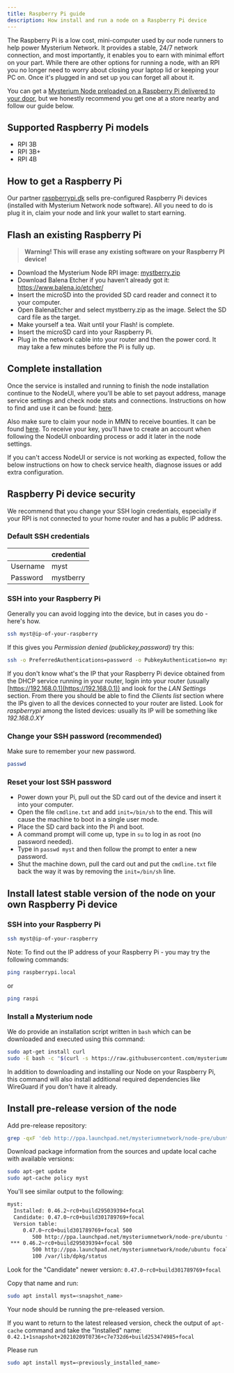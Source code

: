 ```yaml
---
title: Raspberry Pi guide
description: How install and run a node on a Raspberry Pi device
---
```


The Raspberry Pi is a low cost, mini-computer used by our node runners to help power Mysterium Network.
It provides a stable, 24/7 network connection, and most importantly, it enables you to earn with minimal effort on your part.
While there are other options for running a node, with an RPI you no longer need to worry about closing your laptop lid or keeping your PC on.
Once it's plugged in and set up you can forget all about it.

You can get a <a href="https://raspberrypi.dk/en/product/mysterium-network-node-raspberry-pi-starter-kit/">Mysterium Node preloaded on a Raspberry Pi delivered to your door</a>, but we honestly recommend you get one at a store nearby and follow our guide below.

## Supported Raspberry Pi models
- RPI 3B
- RPI 3B+
- RPI 4B

## How to get a Raspberry Pi
Our partner [raspberrypi.dk](https://raspberrypi.dk/en/product/mysterium-network-node-raspberry-pi-starter-kit/) sells pre-configured Raspberry Pi devices (installed with Mysterium Network node software).
All you need to do is plug it in, claim your node and link your wallet to start earning.

## Flash an existing Raspberry Pi

> **Warning! This will erase any existing software on your Raspberry PI device!**

- Download the Mysterium Node RPI image: [mystberry.zip](https://github.com/mysteriumnetwork/node/releases/download/0.61.1/mystberry.zip)
- Download Balena Etcher if you haven’t already got it: https://www.balena.io/etcher/
- Insert the microSD into the provided SD card reader and connect it to your computer.
- Open BalenaEtcher and select mystberry.zip as the image. Select the SD card file as the target.
- Make yourself a tea. Wait until your Flash! is complete.
- Insert the microSD card into your Raspberry Pi.
- Plug in the network cable into your router and then the power cord. It may take a few minutes before the Pi is fully up.

## Complete installation

Once the service is installed and running to finish the node installation continue to the NodeUI, where you'll be able to set payout address, manage service settings and check node stats and connections. Instructions on how to find and use it can be found: [here](https://docs.mysterium.network/node-runners/node-ui/).

Also make sure to claim your node in MMN to receive bounties. It can be found [here](https://my.mysterium.network). To receive your key, you'll have to create an account when following the NodeUI onboarding process or add it later in the node settings.

If you can't access NodeUI or service is not working as expected, follow the below instructions on how to check service health, diagnose issues or add extra configuration.

## Raspberry Pi device security

We recommend that you change your SSH login credentials, especially if your RPI is not connected to your home router and has a public IP address.

### Default SSH credentials

|           | credential
|-----------|-----------|
| Username  | myst
| Password  | mystberry

### SSH into your Raspberry Pi
Generally you can avoid logging into the device, but in cases you do - here's how.
```bash
ssh myst@ip-of-your-raspberry
```

If this gives you _Permission denied (publickey,password)_ try this:
```bash
ssh -o PreferredAuthentications=password -o PubkeyAuthentication=no myst@ip-of-your-raspberry
```

If you don't know what's the IP that your Raspberry Pi device obtained from the DHCP service running in your router, login into your router (usually [https://192.168.0.1](https://192.168.0.1)) and look for the _LAN Settings_ section.
From there you should be able to find the _Clients list_ section where the IPs given to all the devices connected to your router are listed. Look for _raspberrypi_ among the listed devices: usually its IP will be something like _192.168.0.XY_

### Change your SSH password (recommended)
Make sure to remember your new password.
```bash
passwd
```

### Reset your lost SSH password
- Power down your Pi, pull out the SD card out of the device and insert it into your computer.
- Open the file `cmdline.txt` and add `init=/bin/sh` to the end. This will cause the machine to boot in a single user mode.
- Place the SD card back into the Pi and boot.
- A command prompt will come up, type in `su` to log in as root (no password needed).
- Type in `passwd myst` and then follow the prompt to enter a new password.
- Shut the machine down, pull the card out and put the `cmdline.txt` file back the way it was by removing the `init=/bin/sh` line.

## Install latest stable version of the node on your own Raspberry Pi device

### SSH into your Raspberry Pi

```bash
ssh myst@ip-of-your-raspberry
```
Note: To find out the IP address of your Raspberry Pi - you may try the following commands:
```bash
ping raspberrypi.local
```
or
```bash
ping raspi
```

### Install a Mysterium node

We do provide an installation script written in `bash` which can be downloaded and executed using this command:

```bash
sudo apt-get install curl
sudo -E bash -c "$(curl -s https://raw.githubusercontent.com/mysteriumnetwork/node/master/install.sh)"
```

In addition to downloading and installing our Node on your Raspberry Pi, this command will also install additional required dependencies like WireGuard if you don't have it already.


## Install pre-release version of the node

Add pre-release repository:

```bash
grep -qxF 'deb http://ppa.launchpad.net/mysteriumnetwork/node-pre/ubuntu focal main' /etc/apt/sources.list || echo 'deb http://ppa.launchpad.net/mysteriumnetwork/node-pre/ubuntu focal main' | sudo tee -a /etc/apt/sources.list > /dev/null
```

Download package information from the sources and update local cache with available versions:

```bash
sudo apt-get update
sudo apt-cache policy myst
```

You'll see similar output to the following:

```bash
myst:
  Installed: 0.46.2~rc0+build295039394+focal
  Candidate: 0.47.0~rc0+build301789769+focal
  Version table:
     0.47.0~rc0+build301789769+focal 500
        500 http://ppa.launchpad.net/mysteriumnetwork/node-pre/ubuntu focal/main armhf Packages
 *** 0.46.2~rc0+build295039394+focal 500
        500 http://ppa.launchpad.net/mysteriumnetwork/node/ubuntu focal/main armhf Packages
        100 /var/lib/dpkg/status
```

Look for the "Candidate" newer version:
`0.47.0~rc0+build301789769+focal`

Copy that name and run:
```bash
sudo apt install myst=<snapshot_name>
```

Your node should be running the pre-released version.

If you want to return to the latest released version, check the output of `apt-cache` command and take the "Installed" name:
`0.42.1+1snapshot+20210209T0736+c7e732d6+build253474985+focal`

Please run

```bash
sudo apt install myst=<previously_installed_name>
```
